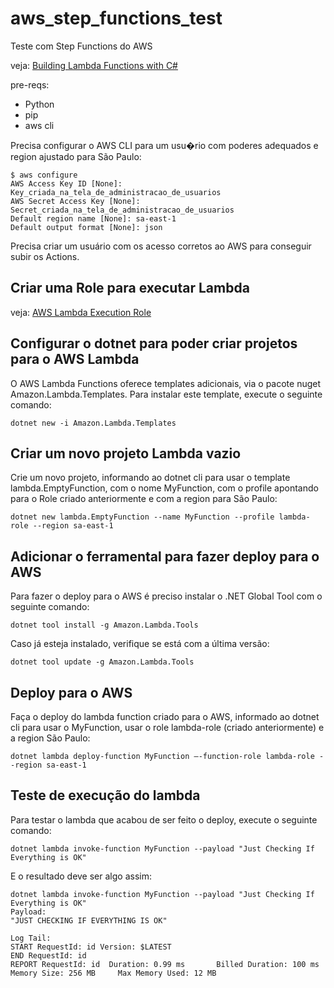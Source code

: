 # aws_step_functions_test
Teste com Step Functions do AWS

veja: [Building Lambda Functions with C#](https://docs.aws.amazon.com/lambda/latest/dg/dotnet-programming-model.html)

pre-reqs:
- Python
- pip
- aws cli

Precisa configurar o AWS CLI para um usu�rio com poderes adequados e region ajustado para São Paulo:
```code
$ aws configure
AWS Access Key ID [None]: Key_criada_na_tela_de_administracao_de_usuarios
AWS Secret Access Key [None]: Secret_criada_na_tela_de_administracao_de_usuarios
Default region name [None]: sa-east-1
Default output format [None]: json
```

Precisa criar um usuário com os acesso corretos ao AWS para conseguir subir os Actions.

## Criar uma Role para executar Lambda

veja: [AWS Lambda Execution Role](https://docs.aws.amazon.com/lambda/latest/dg/lambda-intro-execution-role.html_)


## Configurar o dotnet para poder criar projetos para o AWS Lambda

O AWS Lambda Functions oferece templates adicionais, via o pacote nuget Amazon.Lambda.Templates. Para instalar este template, execute o seguinte comando:

```console
dotnet new -i Amazon.Lambda.Templates
```

## Criar um novo projeto Lambda vazio

Crie um novo projeto, informando ao dotnet cli para usar o template lambda.EmptyFunction, com o nome MyFunction, com o profile apontando para o Role criado anteriormente e com a region para São Paulo:

```console
dotnet new lambda.EmptyFunction --name MyFunction --profile lambda-role --region sa-east-1
```

## Adicionar o ferramental para fazer deploy para o AWS

Para fazer o deploy para o AWS é preciso instalar o .NET Global Tool com o seguinte comando:

```console
dotnet tool install -g Amazon.Lambda.Tools
```

Caso já esteja instalado, verifique se está com a última versão:

```console
dotnet tool update -g Amazon.Lambda.Tools
```

## Deploy para o AWS

Faça o deploy do lambda function criado para o AWS, informado ao dotnet cli para usar o MyFunction, usar o role lambda-role (criado anteriormente) e a region São Paulo:

```console
dotnet lambda deploy-function MyFunction –-function-role lambda-role --region sa-east-1
```

## Teste de execução do lambda

Para testar o lambda que acabou de ser feito o deploy, execute o seguinte comando:

```console
dotnet lambda invoke-function MyFunction --payload "Just Checking If Everything is OK"
```

E o resultado deve ser algo assim:

```console
dotnet lambda invoke-function MyFunction --payload "Just Checking If Everything is OK"
Payload:
"JUST CHECKING IF EVERYTHING IS OK"

Log Tail:
START RequestId: id Version: $LATEST
END RequestId: id
REPORT RequestId: id  Duration: 0.99 ms       Billed Duration: 100 ms         Memory Size: 256 MB     Max Memory Used: 12 MB
```
